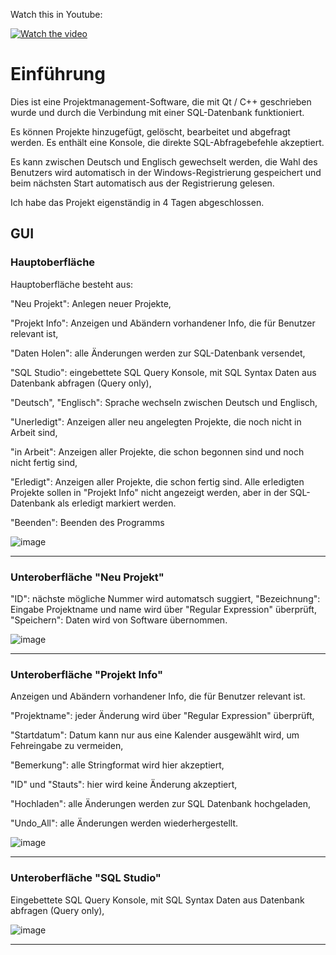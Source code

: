 Watch this in Youtube:

[![Watch the video](https://img.youtube.com/vi/2gLufgeYnZ4/hqdefault.jpg)](https://www.youtube.com/embed/2gLufgeYnZ4)

# Einführung

Dies ist eine Projektmanagement-Software, die mit Qt / C++ geschrieben wurde und durch die Verbindung mit einer SQL-Datenbank funktioniert.

Es können Projekte hinzugefügt, gelöscht, bearbeitet und abgefragt werden. Es enthält eine Konsole, die direkte SQL-Abfragebefehle akzeptiert.

Es kann zwischen Deutsch und Englisch gewechselt werden, die Wahl des Benutzers wird automatisch in der Windows-Registrierung gespeichert und beim nächsten Start automatisch aus der Registrierung gelesen.

Ich habe das Projekt eigenständig in 4 Tagen abgeschlossen.

## GUI

### Hauptoberfläche
Hauptoberfläche besteht aus:

"Neu Projekt": Anlegen neuer Projekte,

"Projekt Info": Anzeigen und Abändern vorhandener Info, die für Benutzer relevant ist,

"Daten Holen": alle Änderungen werden zur SQL-Datenbank versendet,

"SQL Studio": eingebettete SQL Query Konsole, mit SQL Syntax Daten aus Datenbank abfragen (Query only),

"Deutsch", "Englisch": Sprache wechseln zwischen Deutsch und Englisch,

"Unerledigt": Anzeigen aller neu angelegten Projekte, die noch nicht in Arbeit sind,

"in Arbeit": Anzeigen aller Projekte, die schon begonnen sind und noch nicht fertig sind,

"Erledigt": Anzeigen aller Projekte, die schon fertig sind. Alle erledigten Projekte sollen in "Projekt Info" nicht angezeigt werden, aber in der SQL-Datenbank als erledigt markiert werden.

"Beenden": Beenden des Programms

![image](https://github.com/user-attachments/assets/12aa95e5-6d13-494f-a9fb-23554d8b1792)

---

### Unteroberfläche "Neu Projekt"

"ID": nächste mögliche Nummer wird automatsch suggiert,
"Bezeichnung": Eingabe Projektname und name wird über "Regular Expression" überprüft,
"Speichern": Daten wird von Software übernommen.

![image](https://github.com/user-attachments/assets/c1ee6cc0-7eae-4250-a64a-1c5ce414137c)

---

### Unteroberfläche "Projekt Info"

Anzeigen und Abändern vorhandener Info, die für Benutzer relevant ist.

"Projektname": jeder Änderung wird über "Regular Expression" überprüft,

"Startdatum": Datum kann nur aus eine Kalender ausgewählt wird, um Fehreingabe zu vermeiden,

"Bemerkung": alle Stringformat wird hier akzeptiert,

"ID" und "Stauts": hier wird keine Änderung akzeptiert,

"Hochladen": alle Änderungen werden zur SQL Datenbank hochgeladen,

"Undo_All": alle Änderungen werden wiederhergestellt.

![image](https://github.com/user-attachments/assets/1a1dc56b-165a-4b34-9a42-17b4622c5679)

---

### Unteroberfläche "SQL Studio"

Eingebettete SQL Query Konsole, mit SQL Syntax Daten aus Datenbank abfragen (Query only),

![image](https://github.com/user-attachments/assets/2b3d2cac-f65c-43bc-bbce-345685d49c82)

---
